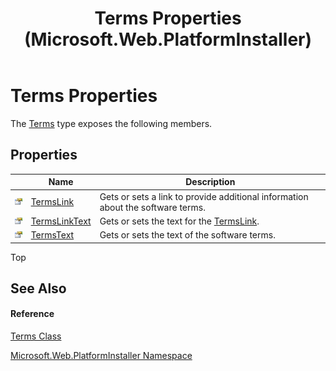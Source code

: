 ﻿---
title: Terms Properties  (Microsoft.Web.PlatformInstaller)
TOCTitle: Terms Properties
ms:assetid: Properties.T:Microsoft.Web.PlatformInstaller.Terms
ms:mtpsurl: https://msdn.microsoft.com/en-us/library/microsoft.web.platforminstaller.terms_properties(v=VS.90)
ms:contentKeyID: 22049769
ms.date: 05/02/2012
mtps_version: v=VS.90
---

# Terms Properties

The [Terms](terms-class-microsoft-web-platforminstaller.md) type exposes the following members.

## Properties

<table>
<thead>
<tr class="header">
<th> </th>
<th>Name</th>
<th>Description</th>
</tr>
</thead>
<tbody>
<tr class="odd">
<td><img src="images/Dd565996.pubproperty(en-us,VS.90).gif" title="Public property" alt="Public property" /></td>
<td><a href="terms-termslink-property-microsoft-web-platforminstaller.md">TermsLink</a></td>
<td>Gets or sets a link to provide additional information about the software terms.</td>
</tr>
<tr class="even">
<td><img src="images/Dd565996.pubproperty(en-us,VS.90).gif" title="Public property" alt="Public property" /></td>
<td><a href="terms-termslinktext-property-microsoft-web-platforminstaller.md">TermsLinkText</a></td>
<td>Gets or sets the text for the <a href="terms-termslink-property-microsoft-web-platforminstaller.md">TermsLink</a>.</td>
</tr>
<tr class="odd">
<td><img src="images/Dd565996.pubproperty(en-us,VS.90).gif" title="Public property" alt="Public property" /></td>
<td><a href="terms-termstext-property-microsoft-web-platforminstaller.md">TermsText</a></td>
<td>Gets or sets the text of the software terms.</td>
</tr>
</tbody>
</table>


Top

## See Also

#### Reference

[Terms Class](terms-class-microsoft-web-platforminstaller.md)

[Microsoft.Web.PlatformInstaller Namespace](microsoft-web-platforminstaller-namespace.md)

